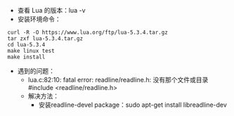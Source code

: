 - 查看 Lua 的版本：lua -v
- 安装环境命令：
```
curl -R -O https://www.lua.org/ftp/lua-5.3.4.tar.gz
tar zxf lua-5.3.4.tar.gz
cd lua-5.3.4
make linux test
make install
```
- 遇到的问题：
    - lua.c:82:10: fatal error: readline/readline.h: 没有那个文件或目录#include <readline/readline.h>
    - 解决方法：
        - 安装readline-devel package：sudo apt-get install libreadline-dev



